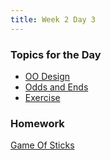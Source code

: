 ```yaml
---
title: Week 2 Day 3
---
```


### Topics for the Day
* [OO Design](https://github.com/tiy-lv-python-2015-06/class-notes/blob/master/week2/05%20-%20Object-Oriented%20Design.ipynb)
* [Odds and Ends](https://github.com/tiy-lv-python-2015-06/class-notes/blob/master/week2/06-Odds-and-Ends.ipynb)
* [Exercise](https://github.com/tiy-lv-python-2015-06/class-notes/blob/master/week2/Exercise-Pig-Game.py)

### Homework
[Game Of Sticks](https://github.com/tiy-lv-python-2015-06/game-of-sticks)
